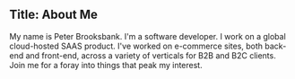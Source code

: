 Title: About Me
---
 My name is Peter Brooksbank. I'm a software developer. I work on a global cloud-hosted SAAS product. I've worked on e-commerce sites, both back-end and front-end, across a variety of verticals for B2B and B2C clients. Join me for a foray into things that peak my interest.